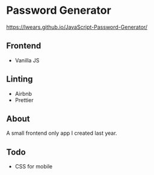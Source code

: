 # Password Generator

https://lwears.github.io/JavaScript-Password-Generator/

## Frontend

- Vanilla JS

## Linting

- Airbnb
- Prettier

## About

A small frontend only app I created last year.

## Todo

- CSS for mobile
